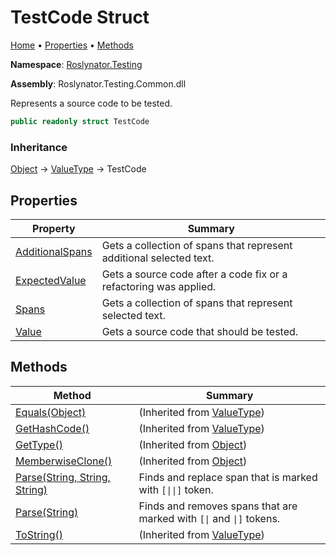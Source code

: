 # TestCode Struct

[Home](../../../README.md) &#x2022; [Properties](#properties) &#x2022; [Methods](#methods)

**Namespace**: [Roslynator.Testing](../README.md)

**Assembly**: Roslynator\.Testing\.Common\.dll

  
Represents a source code to be tested\.

```csharp
public readonly struct TestCode
```

### Inheritance

[Object](https://docs.microsoft.com/en-us/dotnet/api/system.object) &#x2192; [ValueType](https://docs.microsoft.com/en-us/dotnet/api/system.valuetype) &#x2192; TestCode

## Properties

| Property | Summary |
| -------- | ------- |
| [AdditionalSpans](AdditionalSpans/README.md) | Gets a collection of spans that represent additional selected text\. |
| [ExpectedValue](ExpectedValue/README.md) | Gets a source code after a code fix or a refactoring was applied\. |
| [Spans](Spans/README.md) | Gets a collection of spans that represent selected text\. |
| [Value](Value/README.md) | Gets a source code that should be tested\. |

## Methods

| Method | Summary |
| ------ | ------- |
| [Equals(Object)](https://docs.microsoft.com/en-us/dotnet/api/system.valuetype.equals) |  \(Inherited from [ValueType](https://docs.microsoft.com/en-us/dotnet/api/system.valuetype)\) |
| [GetHashCode()](https://docs.microsoft.com/en-us/dotnet/api/system.valuetype.gethashcode) |  \(Inherited from [ValueType](https://docs.microsoft.com/en-us/dotnet/api/system.valuetype)\) |
| [GetType()](https://docs.microsoft.com/en-us/dotnet/api/system.object.gettype) |  \(Inherited from [Object](https://docs.microsoft.com/en-us/dotnet/api/system.object)\) |
| [MemberwiseClone()](https://docs.microsoft.com/en-us/dotnet/api/system.object.memberwiseclone) |  \(Inherited from [Object](https://docs.microsoft.com/en-us/dotnet/api/system.object)\) |
| [Parse(String, String, String)](Parse/README.md#3209459912) | Finds and replace span that is marked with `[\|\|]` token\. |
| [Parse(String)](Parse/README.md#2022869111) | Finds and removes spans that are marked with `[\|` and `\|]` tokens\. |
| [ToString()](https://docs.microsoft.com/en-us/dotnet/api/system.valuetype.tostring) |  \(Inherited from [ValueType](https://docs.microsoft.com/en-us/dotnet/api/system.valuetype)\) |

